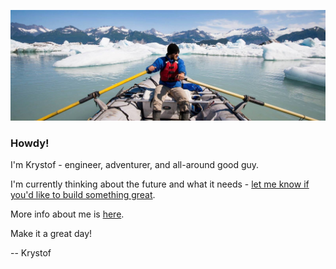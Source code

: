 ![Krystof on an Adventure!](banner.jpg)

### Howdy!

I'm Krystof - engineer, adventurer, and all-around good guy.

I'm currently thinking about the future and what it needs -
[let me know if you'd like to build something great](https://krystof.litomisky.com/contact/).

More info about me is
[here](https://krystof.litomisky.com/about/).

Make it a great day!

-- Krystof
